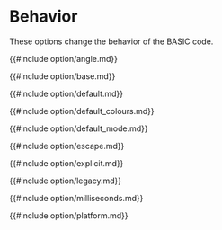 # Behavior

These options change the behavior of the  BASIC code.


{{#include  option/angle.md}}

{{#include  option/base.md}}

{{#include  option/default.md}}

{{#include  option/default_colours.md}}

{{#include  option/default_mode.md}}

{{#include  option/escape.md}}

{{#include  option/explicit.md}}

{{#include  option/legacy.md}}

{{#include  option/milliseconds.md}}

{{#include  option/platform.md}}


